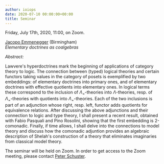 ```yaml
---
author: ioiops
date: 2020-07-10 00:00:00+00:00
title: Seminar
---
```


Friday, July 17th, 2020, 11:00, on Zoom.

[Jacopo Emmenegger](https://research.birmingham.ac.uk/portal/en/persons/jacopo-emmenegger(80378835-735e-4aff-abdf-71bea205d278).html) (Birmingham)\
_Elementary doctrines as coalgebras_

*Abstract:* 

Lawvere's hyperdoctrines mark the beginning of applications of category theory to logic. The connection between (typed) logical theories and certain functors taking values in the category of posets is exemplified by two embeddings: of elementary doctrines into primary ones, and of elementary doctrines with effective quotients into elementary ones. In logical terms these correspond to the inclusion of $\Lambda_=$-theories into $\Lambda$-theories, resp. of $\Lambda_=$-theories with quotients into $\Lambda_=$-theories. Each of the two inclusions is part of an adjunction whose right, resp. left, functor adds quotients for equivalence relations. After discussing the above adjunctions and their connection to logic and type theory, I shall present a recent result, obtained with Fabio Pasquali and Pino Rosolini, showing that the first embedding is 2-comonadic. Finally, if time allows, I shall delve into the connections to model theory and discuss how the comonadic adjuntion provides an algebraic description of Shelah's construction of a theory that eliminates imaginaries from classical model theory.

The seminar will be held on Zoom. In order to get access to the Zoom meeting, please contact [Peter Schuster](http://www.di.univr.it/?ent=persona&id=21404&lang=en).
